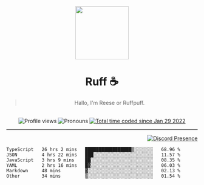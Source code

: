 <div align='center'>
  <img src='https://cdn.ruffpuff.dev/ruffpuff.jpg' width='140' height='140' />
  <h1>Ruff ☕️</h1>
  <blockquote>Hallo, I'm Reese or Ruffpuff.</blockquote>
  
  <br />
  
  <img alt="Profile views" src="https://komarev.com/ghpvc/?username=ruffpuff1" />
  <img alt='Pronouns' src='https://img.shields.io/endpoint?url=https://pronoundb.org/shields/61181f81be124c42b207bffd' />
  <a href="https://wakatime.com/@72bf611d-9557-4a85-aa1d-46f6a3346744"><img src="https://wakatime.com/badge/user/72bf611d-9557-4a85-aa1d-46f6a3346744.svg" alt="Total time coded since Jan 29 2022" /></a>
</div>

<hr />

<div align='right'>

[![Discord Presence](https://lanyard.cnrad.dev/api/486396074282450946)](https://discord.com/users/486396074282450946)
  
  </div>

<!--START_SECTION:waka-->

```text
TypeScript   26 hrs 2 mins   █████████████████▒░░░░░░░   68.96 %
JSON         4 hrs 22 mins   ███░░░░░░░░░░░░░░░░░░░░░░   11.57 %
JavaScript   3 hrs 9 mins    ██░░░░░░░░░░░░░░░░░░░░░░░   08.35 %
YAML         2 hrs 16 mins   █▓░░░░░░░░░░░░░░░░░░░░░░░   06.03 %
Markdown     48 mins         ▓░░░░░░░░░░░░░░░░░░░░░░░░   02.13 %
Other        34 mins         ▒░░░░░░░░░░░░░░░░░░░░░░░░   01.54 %
```

<!--END_SECTION:waka-->
